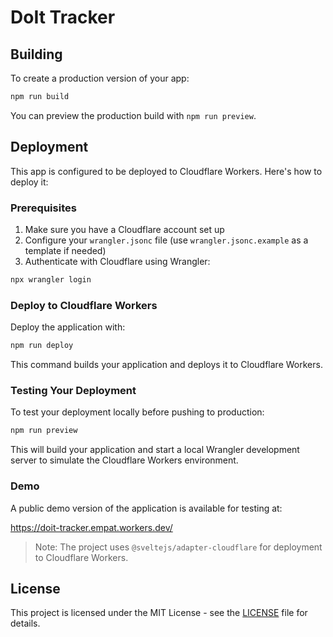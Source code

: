 # DoIt Tracker

## Building

To create a production version of your app:

```bash
npm run build
```

You can preview the production build with `npm run preview`.

## Deployment

This app is configured to be deployed to Cloudflare Workers. Here's how to deploy it:

### Prerequisites

1. Make sure you have a Cloudflare account set up
2. Configure your `wrangler.jsonc` file (use `wrangler.jsonc.example` as a template if needed)
3. Authenticate with Cloudflare using Wrangler:

```bash
npx wrangler login
```

### Deploy to Cloudflare Workers

Deploy the application with:

```bash
npm run deploy
```

This command builds your application and deploys it to Cloudflare Workers.

### Testing Your Deployment

To test your deployment locally before pushing to production:

```bash
npm run preview
```

This will build your application and start a local Wrangler development server to simulate the Cloudflare Workers environment.

### Demo

A public demo version of the application is available for testing at:

https://doit-tracker.empat.workers.dev/

> Note: The project uses `@sveltejs/adapter-cloudflare` for deployment to Cloudflare Workers.

## License

This project is licensed under the MIT License - see the [LICENSE](LICENSE) file for details.
